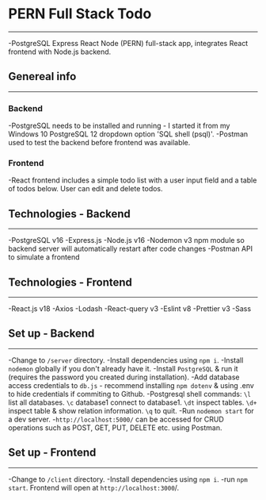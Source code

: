 # PERN Full Stack Todo
______________________________________________________________________________________________________
-PostgreSQL Express React Node (PERN) full-stack app, integrates React frontend with Node.js backend.

## Genereal info
______________________________________________________________________________________________________
### Backend
-PostgreSQL needs to be installed and running - I started it from my Windows 10 PostgreSQL 12 dropdown
option 'SQL shell (psql)'.
-Postman used to test the backend before frontend was available.
### Frontend
-React frontend includes a simple todo list with a user input field and a table of todos below.
User can edit and delete todos.

## Technologies - Backend
______________________________________________________________________________________________________
-PostgreSQL v16
-Express.js
-Node.js v16
-Nodemon v3 npm module so backend server will automatically restart after code changes
-Postman API to simulate a frontend

## Technologies - Frontend
______________________________________________________________________________________________________
-React.js v18
-Axios 
-Lodash
-React-query v3
-Eslint v8
-Prettier v3
-Sass

## Set up - Backend
______________________________________________________________________________________________________
-Change to `/server` directory.
-Install dependencies using  `npm i`.
-Install `nodemon` globally if you don't already have it.
-Install `PostgreSQL` & run it (requires the password you created during installation).
-Add database access credentials to `db.js` - recommend installing `npm dotenv` & using .env to hide credentials if commiting to Github.
-Postgresql shell commands: `\l` list all databases. `\c` database1 connect to database1. `\dt` inspect tables. `\d+` inspect table & show relation information. `\q` to quit.
-Run `nodemon start` for a dev server.
-`http://localhost:5000/` can be accessed for CRUD operations such as POST, GET, PUT, DELETE etc. using Postman.

## Set up - Frontend
______________________________________________________________________________________________________
-Change to `/client` directory.
-Install dependencies using `npm i`.
-run `npm start`. Frontend will open at `http://localhost:3000`/.
